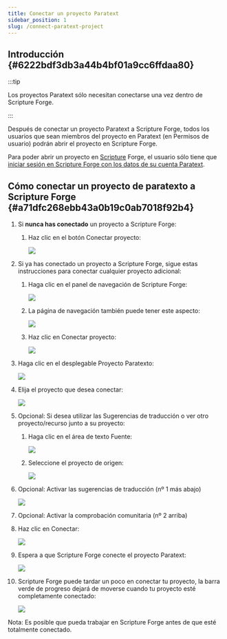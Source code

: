 ```yaml
---
title: Conectar un proyecto Paratext
sidebar_position: 1
slug: /connect-paratext-project
---
```




## Introducción {#6222bdf3db3a44b4bf01a9cc6ffdaa80}


:::tip

Los proyectos Paratext sólo necesitan conectarse una vez dentro de Scripture Forge.

:::




Después de conectar un proyecto Paratext a Scripture Forge, todos los usuarios que sean miembros del proyecto en Paratext (en Permisos de usuario) podrán abrir el proyecto en Scripture Forge.


Para poder abrir un proyecto en [Scripture](/log-in) Forge, el usuario sólo tiene que [iniciar sesión en Scripture Forge con los datos de su cuenta Paratext](/log-in).


## Cómo conectar un proyecto de paratexto a Scripture Forge {#a71dfc268ebb43a0b19c0ab7018f92b4}

1. Si **nunca has conectado** un proyecto a Scripture Forge:
    1. Haz clic en el botón Conectar proyecto:

        ![](./1018206524.png)

1. Si ya has conectado un proyecto a Scripture Forge, sigue estas instrucciones para conectar cualquier proyecto adicional:
    1. Haga clic en el panel de navegación de Scripture Forge:

        ![](./2047383099.png)

    2. La página de navegación también puede tener este aspecto:

        ![](./1907136141.png)

    3. Haz clic en Conectar proyecto:

        ![](./1835033831.png)

1. Haga clic en el desplegable Proyecto Paratexto:

    ![](./1713384110.png)

1. Elija el proyecto que desea conectar:

    ![](./1850533714.png)

1. Opcional: Si desea utilizar las Sugerencias de traducción o ver otro proyecto/recurso junto a su proyecto:
    1. Haga clic en el área de texto Fuente:

        ![](./2025046252.png)

    2. Seleccione el proyecto de origen:

        ![](./635850712.png)

1. Opcional: Activar las sugerencias de traducción (nº 1 más abajo)

    ![](./1721673901.png)

1. Opcional: Activar la comprobación comunitaria (nº 2 arriba)
1. Haz clic en Conectar:

    ![](./248008106.png)

1. Espera a que Scripture Forge conecte el proyecto Paratext:

    ![](./1438398026.png)

1. Scripture Forge puede tardar un poco en conectar tu proyecto, la barra verde de progreso dejará de moverse cuando tu proyecto esté completamente conectado:

    ![](./881669327.png)


Nota: Es posible que pueda trabajar en Scripture Forge antes de que esté totalmente conectado.

